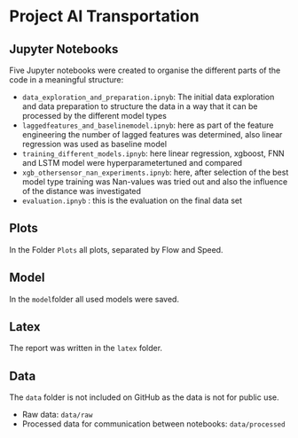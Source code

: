 # Project AI Transportation

## Jupyter Notebooks
Five Jupyter notebooks were created to organise the different parts of the code in a meaningful structure:
- `data_exploration_and_preparation.ipnyb`: The initial data exploration and data preparation to structure the data in a way that it can be processed by the different model types
- `laggedfeatures_and_baselinemodel.ipnyb`: here as part of the feature engineering the number of lagged features was determined, also linear regression was used as baseline model
- `training_different_models.ipnyb`: here linear regression, xgboost, FNN and LSTM model were hyperparametertuned and compared
- `xgb_othersensor_nan_experiments.ipnyb`: here, after selection of the best model type training was Nan-values was tried out and also the influence of the distance was investigated
- `evaluation.ipnyb` : this is the evaluation on the final data set

## Plots
In the Folder `Plots` all plots, separated by Flow and Speed.

## Model
In the `model`folder all used models were saved.

## Latex
The report was written in the `latex` folder.

## Data
The `data` folder is not included on GitHub as the data is not for public use.
- Raw data: `data/raw`
- Processed data for communication between notebooks: `data/processed`
